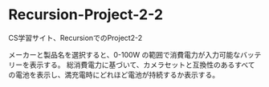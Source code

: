 # Recursion-Project-2-2

CS学習サイト、RecursionでのProject2-2

メーカーと製品名を選択すると、0-100W の範囲で消費電力が入力可能なバッテリーを表示する。
総消費電力に基づいて、カメラセットと互換性のあるすべての電池を表示し、満充電時にどれほど電池が持続するか表示する。
